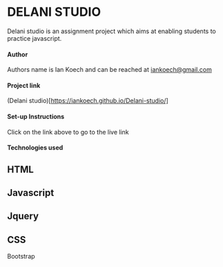 # DELANI STUDIO
 
Delani studio is an assignment project which aims at enabling students to practice javascript.

#### Author
Authors name is Ian Koech and can be reached at iankoech@gmail.com

#### Project link
(Delani studio)[https://iankoech.github.io/Delani-studio/]

#### Set-up Instructions
Click on the link above to go to the live link

#### Technologies used
HTML
---
Javascript
---
Jquery
---
CSS
---
Bootstrap